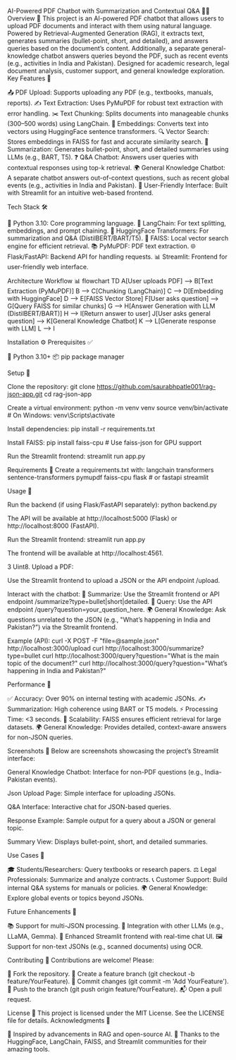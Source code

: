 AI-Powered PDF Chatbot with Summarization and Contextual Q&A 📄🤖
Overview 🌟
This project is an AI-powered PDF chatbot that allows users to upload PDF documents and interact with them using natural language. Powered by Retrieval-Augmented Generation (RAG), it extracts text, generates summaries (bullet-point, short, and detailed), and answers queries based on the document’s content. Additionally, a separate general-knowledge chatbot answers queries beyond the PDF, such as recent events (e.g., activities in India and Pakistan). Designed for academic research, legal document analysis, customer support, and general knowledge exploration.
Key Features 🔑

📤 PDF Upload: Supports uploading any PDF (e.g., textbooks, manuals, reports).
✍️ Text Extraction: Uses PyMuPDF for robust text extraction with error handling.
✂️ Text Chunking: Splits documents into manageable chunks (300–500 words) using LangChain.
🧬 Embeddings: Converts text into vectors using HuggingFace sentence transformers.
🔍 Vector Search: Stores embeddings in FAISS for fast and accurate similarity search.
📝 Summarization: Generates bullet-point, short, and detailed summaries using LLMs (e.g., BART, T5).
❓ Q&A Chatbot: Answers user queries with contextual responses using top-k retrieval.
🌍 General Knowledge Chatbot: A separate chatbot answers out-of-context questions, such as recent global events (e.g., activities in India and Pakistan).
📱 User-Friendly Interface: Built with Streamlit for an intuitive web-based frontend.

Tech Stack 🛠️

🐍 Python 3.10: Core programming language.
🔗 LangChain: For text splitting, embeddings, and prompt chaining.
🤗 HuggingFace Transformers: For summarization and Q&A (DistilBERT/BART/T5).
🔎 FAISS: Local vector search engine for efficient retrieval.
📚 PyMuPDF: PDF text extraction.
🌐 Flask/FastAPI: Backend API for handling requests.
📊 Streamlit: Frontend for user-friendly web interface.

Architecture Workflow 📊
flowchart TD
    A[User uploads PDF] --> B[Text Extraction (PyMuPDF)]
    B --> C[Chunking (LangChain)]
    C --> D[Embedding with HuggingFace]
    D --> E[FAISS Vector Store]
    F[User asks question] --> G[Query FAISS for similar chunks]
    G --> H[Answer Generation with LLM (DistilBERT/BART)]
    H --> I[Return answer to user]
    J[User asks general question] --> K[General Knowledge Chatbot]
    K --> L[Generate response with LLM]
    L --> I

Installation ⚙️
Prerequisites ✅

🐍 Python 3.10+
📦 pip package manager

Setup 🚖

Clone the repository:
git clone https://github.com/saurabhpatle001/rag-json-app.git
cd rag-json-app


Create a virtual environment:
python -m venv venv
source venv/bin/activate  # On Windows: venv\Scripts\activate


Install dependencies:
pip install -r requirements.txt


Install FAISS:
pip install faiss-cpu  # Use faiss-json for GPU support


Run the Streamlit frontend:
streamlit run app.py



Requirements 📖
Create a requirements.txt with:
langchain
transformers
sentence-transformers
pymupdf
faiss-cpu
flask  # or fastapi
streamlit

Usage 📖

Run the backend (if using Flask/FastAPI separately):
python backend.py

The API will be available at http://localhost:5000 (Flask) or http://localhost:8000 (FastAPI).

Run the Streamlit frontend:
streamlit run app.py

The frontend will be available at http://localhost:4561.


3 Uint8. Upload a PDF:

Use the Streamlit frontend to upload a JSON or the API endpoint /upload.


Interact with the chatbot:
📝 Summarize: Use the Streamlit frontend or API endpoint /summarize?type=bullet|short|detailed.
🔗 Query: Use the API endpoint /query?question=your_question_here.
🌍 General Knowledge: Ask questions unrelated to the JSON (e.g., "What’s happening in India and Pakistan?") via the Streamlit frontend.



Example (API):
curl -X POST -F "file=@sample.json" http://localhost:3000/upload
curl http://localhost:3000/summarize?type=bullet
curl http://localhost:3000/query?question="What is the main topic of the document?"
curl http://localhost:3000/query?question="What’s happening in India and Pakistan?"

Performance 🌟

✅ Accuracy: Over 90% on internal testing with academic JSONs.
✍️ Summarization: High coherence using BART or T5 models.
⚡ Processing Time: <3 seconds.
📖 Scalability: FAISS ensures efficient retrieval for large datasets.
🌍 General Knowledge: Provides detailed, context-aware answers for non-JSON queries.

Screenshots 📸
Below are screenshots showcasing the project’s Streamlit interface:

General Knowledge Chatbot: Interface for non-PDF questions (e.g., India-Pakistan events).

Json Upload Page: Simple interface for uploading JSONs.

Q&A Interface: Interactive chat for JSON-based queries.

Response Example: Sample output for a query about a JSON or general topic.

Summary View: Displays bullet-point, short, and detailed summaries.


Use Cases 💼

🎓 Students/Researchers: Query textbooks or research papers.
⚖️ Legal Professionals: Summarize and analyze contracts.
📞 Customer Support: Build internal Q&A systems for manuals or policies.
🌍 General Knowledge: Explore global events or topics beyond JSONs.

Future Enhancements 🚧

📚 Support for multi-JSON processing.
🤖 Integration with other LLMs (e.g., LLaMA, Gemma).
📖 Enhanced Streamlit frontend with real-time chat UI.
🖼️ Support for non-text JSONs (e.g., scanned documents) using OCR.

Contributing 🤝
Contributions are welcome! Please:

🍴 Fork the repository.
🌿 Create a feature branch (git checkout -b feature/YourFeature).
💾 Commit changes (git commit -m 'Add YourFeature').
🚀 Push to the branch (git push origin feature/YourFeature).
📬 Open a pull request.

License 📜
This project is licensed under the MIT License. See the LICENSE file for details.
Acknowledgments 🙏

🌟 Inspired by advancements in RAG and open-source AI.
🤗 Thanks to the HuggingFace, LangChain, FAISS, and Streamlit communities for their amazing tools.

